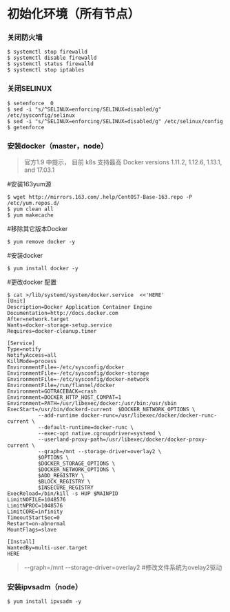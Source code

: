 # 初始化环境（所有节点）

### 关闭防火墙

```
$ systemctl stop firewalld
$ systemctl disable firewalld
$ systemctl status firewalld
$ systemctl stop iptables
```

### 关闭SELINUX

```
$ setenforce  0 
$ sed -i "s/^SELINUX=enforcing/SELINUX=disabled/g" /etc/sysconfig/selinux 
$ sed -i "s/^SELINUX=enforcing/SELINUX=disabled/g" /etc/selinux/config 
$ getenforce
```

### 安装docker（master，node）

> 官方1.9 中提示， 目前 k8s 支持最高 Docker versions 1.11.2, 1.12.6, 1.13.1, and 17.03.1

\#安装163yum源

```
$ wget http://mirrors.163.com/.help/CentOS7-Base-163.repo -P /etc/yum.repos.d/
$ yum clean all
$ yum makecache
```

\#移除其它版本Docker

```
$ yum remove docker -y
```

\#安装docker

```
$ yum install docker -y
```

\#更改docker 配置

```
$ cat >/lib/systemd/system/docker.service  <<'HERE'
[Unit]
Description=Docker Application Container Engine
Documentation=http://docs.docker.com
After=network.target
Wants=docker-storage-setup.service
Requires=docker-cleanup.timer

[Service]
Type=notify
NotifyAccess=all
KillMode=process
EnvironmentFile=-/etc/sysconfig/docker
EnvironmentFile=-/etc/sysconfig/docker-storage
EnvironmentFile=-/etc/sysconfig/docker-network
EnvironmentFile=/run/flannel/docker
Environment=GOTRACEBACK=crash
Environment=DOCKER_HTTP_HOST_COMPAT=1
Environment=PATH=/usr/libexec/docker:/usr/bin:/usr/sbin
ExecStart=/usr/bin/dockerd-current  $DOCKER_NETWORK_OPTIONS \
          --add-runtime docker-runc=/usr/libexec/docker/docker-runc-current \
          --default-runtime=docker-runc \
          --exec-opt native.cgroupdriver=systemd \
          --userland-proxy-path=/usr/libexec/docker/docker-proxy-current \
          --graph=/mnt --storage-driver=overlay2 \
          $OPTIONS \
          $DOCKER_STORAGE_OPTIONS \
          $DOCKER_NETWORK_OPTIONS \
          $ADD_REGISTRY \
          $BLOCK_REGISTRY \
          $INSECURE_REGISTRY
ExecReload=/bin/kill -s HUP $MAINPID
LimitNOFILE=1048576
LimitNPROC=1048576
LimitCORE=infinity
TimeoutStartSec=0
Restart=on-abnormal
MountFlags=slave

[Install]
WantedBy=multi-user.target
HERE
```

> --graph=/mnt --storage-driver=overlay2  \#修改文件系统为ovelay2驱动

### 安装ipvsadm（node）

```
$ yum install ipvsadm -y
```



